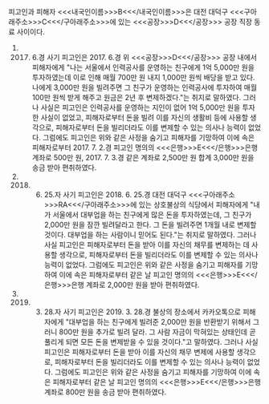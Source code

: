 피고인과 피해자 <<<내국인이름>>>B<<</내국인이름>>>은 대전 대덕구 <<<구아래주소>>>C<<</구아래주소>>>에 있는 <<<공장>>>D<<</공장>>> 공장 직장 동료 사이이다.
1. 2017. 6.경 사기
피고인은 2017. 6.경 위 <<<공장>>>D<<</공장>>> 공장 내에서 피해자에게 "나는 서울에서 인력공사를 운영하는 친구에게 1억 5,000만 원을 투자하였는데 이로 인해 매월 700만 원 내지 1,000만 원씩 배당을 받고 있다. 나에게 3,000만 원을 빌려주면 그 친구가 운영하는 인력공사에 투자하여 매월 100만 원씩 받게 해주고 원금은 2년 후 변제하겠다."는 취지로 말하였다.
그러나 사실은 피고인은 인력공사를 운영하는 지인이 없어 1억 5,000만 원을 투자한 사실이 없었고, 피해자로부터 돈을 빌려 이를 자신의 생활비 등에 사용할 생각으로, 피해자로부터 돈을 빌리더라도 이를 변제할 수 있는 의사나 능력이 없었다.
그럼에도 피고인은 위와 같은 사정을 숨기고 피해자를 기망하여 이에 속은 피해자로부터 2017. 7. 2.경 피고인 명의의 <<<은행>>>E<<</은행>>>은행 계좌로 500만 원, 2017. 7. 3.경 같은 계좌로 2,500만 원 합계 3,000만 원을 송금 받아 편취하였다.
2. 2018. 6. 25.자 사기
피고인은 2018. 6. 25.경 대전 대덕구 <<<구아래주소>>>RA<<</구아래주소>>>에 있는 상호불상의 식당에서 피해자에게 "내가 서울에서 대부업을 하는 친구에게 많은 돈을 투자하였는데, 그 친구가 2,000만 원을 잠깐 빌려달라고 한다. 그 돈을 빌려주면 1개월 내로 변제할 것이다. 대부업을 하는 사람이니 믿어도 된다."는 취지로 말하였다.
그러나 사실 피고인은 피해자로부터 돈을 받아 이를 자신의 채무를 변제하는 데 사용할 생각으로, 피해자로부터 돈을 빌리더라도 이를 변제할 수 있는 의사나 능력이 없었다.
그럼에도 피고인은 위와 같은 사정을 숨기고 피해자를 기망하여 이에 속은 피해자로부터 같은 날 피고인 명의의 <<<은행>>>E<<</은행>>>은행 계좌로 2,000만 원을 받아 편취하였다.
3. 2019. 3. 28.자 사기
피고인은 2019. 3. 28.경 불상의 장소에서 카카오톡으로 피해자에게 "대부업을 하는 친구에게 빌려준 2,000만 원을 반환받기 위해서 그러니 800만 원을 추가로 빌려 달라. 그 사람 자금이 막혀있는 상태인데 곧 풀리게 되면 모든 돈을 변제받을 수 있을 것이다."고 말하였다.
그러나 사실 피고인은 피해자로부터 돈을 받아 이를 자신의 채무 변제에 사용할 생각으로, 피해자로부터 돈을 빌리더라도 이를 변제할 수 있는 의사나 능력이 없었다.
그럼에도 피고인은 위와 같은 사정을 숨기고 피해자를 기망하여 이에 속은 피해자로부터 같은 날 피고인 명의의 <<<은행>>>E<<</은행>>>은행 계좌로 800만 원을 송금 받아 편취하였다.